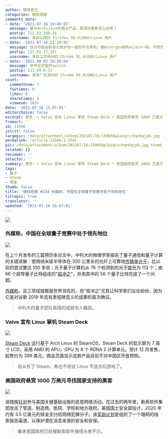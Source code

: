 ```yaml
---
author: 硬核老王
categories: 硬核观察
comments_data:
- date: '2021-07-16 19:49:07'
  message: 基于ArchLinux的商业产品，那滚动更新怎么办呢？
  postip: 111.53.198.24
  username: 来自山西的 Firefox 90.0|GNU/Linux 用户
- date: '2021-07-16 21:20:05'
  message: 估计可能会有自己维护的一套软件仓库吧，像Antergos和Manjaro一样。不然作为一个商业产品更新经常滚挂，消费者是不会买单的
  postip: 117.91.77.181
  username: 来自江苏扬州的 Chrome 91.0|GNU/Linux 用户
- date: '2021-08-02 10:56:04'
  message: 参考任天堂的switch
  postip: 113.89.8.32
  username: 来自广东深圳的 Chrome 89.0|GNU/Linux 用户
count:
  commentnum: 3
  favtimes: 0
  likes: 0
  sharetimes: 0
  viewnum: 2835
date: '2021-07-16 15:07:01'
editorchoice: false
excerpt: 更多：• Valve 宣布 Linux 掌机 Steam Deck • 美国政府悬赏 1000 万美元寻找国家支持的黑客
fromurl: ''
id: 13586
islctt: false
largepic: /data/attachment/album/202107/16/150656p2azqcvc6qn6qjy6.jpg
permalink: /article-13586-1.html
pic: /data/attachment/album/202107/16/150656p2azqcvc6qn6qjy6.jpg.thumb.jpg
related: []
reviewer: ''
selector: ''
summary: 更多：• Valve 宣布 Linux 掌机 Steam Deck • 美国政府悬赏 1000 万美元寻找国家支持的黑客
tags:
- 量子
- Steam
- 黑客
thumb: false
title: '硬核观察 #334 外媒称，中国在全球量子竞赛中处于领先地位'
titlepic: true
translator: ''
updated: '2021-07-16 15:07:01'
---
```


![](/data/attachment/album/202107/16/150656p2azqcvc6qn6qjy6.jpg)


### 外媒称，中国在全球量子竞赛中处于领先地位


![](/data/attachment/album/202107/16/150403lhozclhhdvh7lssw.jpg)


在上个月发布的三篇预印本论文中，中科大的物理学家报告了量子通信和量子计算的关键进展：使用纳米级半导体在 300 公里长的光纤上可靠地[传输单光子](https://arxiv.org/abs/2106.15545)，比以前的尝试要远 100 多倍；光子量子计算机从 76 个检测到的光子[提升](https://arxiv.org/abs/2106.15534)为 113 个；由 66 个超导量子比特组成的“[祖冲之](https://arxiv.org/abs/2106.14734)”，并用其中的 56 个量子比特完成了一个问题。


[外媒称](https://www.scientificamerican.com/article/china-is-pulling-ahead-in-global-quantum-race-new-studies-suggest/)，这三项成就都是世界领先的，但“祖冲之”尤其让科学家们议论纷纷，因为它是对谷歌 2019 年具有里程碑意义的成果的首次确证。



> 
> 中科大的量子团队取得的成就令人瞩目。
> 
> 
> 


### Valve 宣布 Linux 掌机 Steam Deck


![](/data/attachment/album/202107/16/150413h2syzb0hx2wzp2hm.jpg)


[Steam Deck](https://store.steampowered.com/steamdeck) 运行基于 Arch Linux 的 SteamOS。Steam Deck 的显示屏为 7 英寸 LCD，采用 AMD 的 APU，GPU 为 8 个 RDNA 2 计算单元。预计 12 月发售，起售价为 399 美元，商品页面显示这款产品目前不对中国区开放预购。



> 
> 自从有了 Steam，再也不用说 Linux 不适合玩游戏了。
> 
> 
> 


### 美国政府悬赏 1000 万美元寻找国家支持的黑客


![](/data/attachment/album/202107/16/150531eqb3bv3y0qynbys3.jpg)


该措施[针对](https://www.zdnet.com/article/us-state-department-offering-10-million-reward-for-state-backed-hackers/)参与美国关键基础设施的恶意网络活动。在过去的两年里，勒索软件集团攻击了管道、制造商、医院、学校和地方政府。美国国土安全部估计，2020 年约有 3.5 亿美元的赎金支付给网络犯罪分子。该[奖励计划](https://www.state.gov/rewards-for-justice-reward-offer-for-information-on-foreign-malicious-cyber-activity-against-u-s-critical-infrastructure/)是组织了一个暗网的线索报告渠道，以保护潜在消息来源的安全和安保。



> 
> 看来美国政府已经被勒索软件搞得头疼不已。
> 
> 
>
